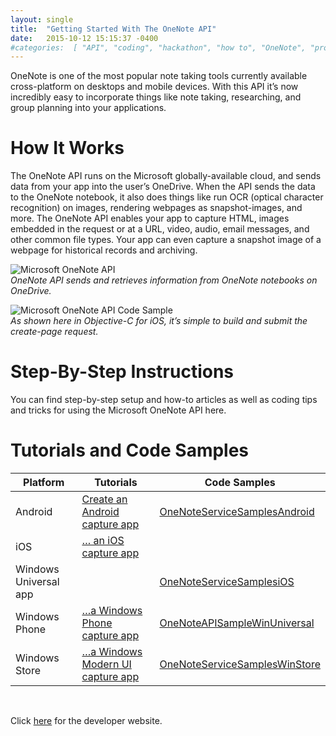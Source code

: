 ```yaml
---
layout: single
title:  "Getting Started With The OneNote API"
date:   2015-10-12 15:15:37 -0400        
#categories:  [ "API", "coding", "hackathon", "how to", "OneNote", "programming" ]
---
```


OneNote is one of the most popular note taking tools currently available cross-platform on desktops and mobile devices. With this API it’s now incredibly easy to incorporate things like note taking, researching, and group planning into your applications.

# How It Works

The OneNote API runs on the Microsoft globally-available cloud, and sends data from your app into the user’s OneDrive. When the API sends the data to the OneNote notebook, it also does things like run OCR (optical character recognition) on images, rendering webpages as snapshot-images, and more. The OneNote API enables your app to capture HTML, images embedded in the request or at a URL, video, audio, email messages, and other common file types. Your app can even capture a snapshot image of a webpage for historical records and archiving.

![Microsoft OneNote API]({{site.url}}/assets/images/getting_started_with_onenote/one_note.png)
<em style="display: block;">OneNote API sends and retrieves information from OneNote notebooks on OneDrive.</em>

![Microsoft OneNote API Code Sample]({{site.url}}/assets/images/getting_started_with_onenote/one_note_code_sample.png)
<em style="display: block;">As shown here in Objective-C for iOS, it’s simple to build and submit the create-page request.</em>

# Step-By-Step Instructions

You can find step-by-step setup and how-to articles as well as coding tips and tricks for using the Microsoft OneNote API here.

# Tutorials and Code Samples


| Platform       | Tutorials      | Code Samples   |
| -------------- | -------------- | -------------- |
| Android | [Create an Android capture app](https://msdn.microsoft.com/en-us/library/office/dn575422.aspx) | [OneNoteServiceSamplesAndroid](https://https://go.microsoft.com/fwlink/?LinkID=390620) |
| iOS |[… an iOS capture app](https://msdn.microsoft.com/en-us/library/office/dn575423.aspx) |
| Windows Universal app | | [OneNoteServiceSamplesiOS](https://https://go.microsoft.com/fwlink/?LinkID=390621) |
| Windows Phone | […a Windows Phone capture app](https://msdn.microsoft.com/en-us/library/office/dn575424.aspx) | [OneNoteAPISampleWinUniversal](https://https://go.microsoft.com/fwlink/?LinkID=524572) |
| Windows Store | […a Windows Modern UI capture app](https://msdn.microsoft.com/en-us/library/office/dn575417.aspx) | [OneNoteServiceSamplesWinStore](https://https://go.microsoft.com/fwlink/?LinkID=390622) |

<br />

Click [here](https://dev.onenote.com/) for the developer website.